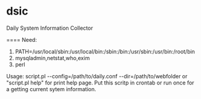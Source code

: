 dsic
====

Daily System Information Collector

==== 
  Need: 
  1. PATH=/usr/local/sbin:/usr/local/bin:/sbin:/bin:/usr/sbin:/usr/bin:/root/bin
  2. mysqladmin,netstat,who,exim
  3. perl
  
 Usage: script.pl --config=/path/to/daily.conf --dir=/path/to/webfolder or "script.pl help" for print help page.
 Put this scritp in crontab or run once for a getting current sytem information.




